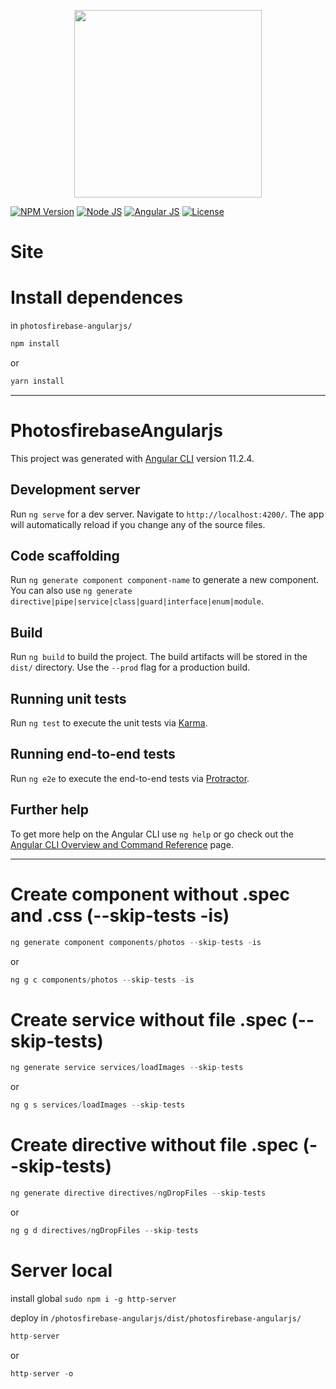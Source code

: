 <p align="center">
    <img src="https://i.imgur.com/bF1WkFW.png" width="300">
</p>

[![NPM Version][npm-badge]][npm-url]
[![Node JS][node-badge]][node-url]
[![Angular JS][angular-badge]][angular-url]
[![License][license-badge]][license-url]

# Site
<!-- ![photosfirebase angularjs](https://i.imgur.com/BtJ5256.png)
![photosfirebase angularjs 1](https://i.imgur.com/CjYDVm1.png)
![photosfirebase angularjs 2](https://i.imgur.com/P6Tg7n2.png) -->

# Install dependences
in ```photosfirebase-angularjs/```

```bash
npm install
```
or
```bash
yarn install
```

***

# PhotosfirebaseAngularjs

This project was generated with [Angular CLI](https://github.com/angular/angular-cli) version 11.2.4.

## Development server

Run `ng serve` for a dev server. Navigate to `http://localhost:4200/`. The app will automatically reload if you change any of the source files.

## Code scaffolding

Run `ng generate component component-name` to generate a new component. You can also use `ng generate directive|pipe|service|class|guard|interface|enum|module`.

## Build

Run `ng build` to build the project. The build artifacts will be stored in the `dist/` directory. Use the `--prod` flag for a production build.

## Running unit tests

Run `ng test` to execute the unit tests via [Karma](https://karma-runner.github.io).

## Running end-to-end tests

Run `ng e2e` to execute the end-to-end tests via [Protractor](http://www.protractortest.org/).

## Further help

To get more help on the Angular CLI use `ng help` or go check out the [Angular CLI Overview and Command Reference](https://angular.io/cli) page.

***
# Create component without .spec and .css (--skip-tests -is)
```javascript
ng generate component components/photos --skip-tests -is
```
or
```javascript
ng g c components/photos --skip-tests -is
```

# Create service without file .spec (--skip-tests)
```javascript
ng generate service services/loadImages --skip-tests
```
or
```javascript
ng g s services/loadImages --skip-tests
```

# Create directive without file .spec (--skip-tests)
```javascript
ng generate directive directives/ngDropFiles --skip-tests
```
or
```javascript
ng g d directives/ngDropFiles --skip-tests
```

<!-- 
# Create interface (add at file name '.interface.ts')
```javascript
ng generate interface interfaces/creditCard --skip-tests
```
or
```javascript
ng g i interfaces/creditCard --skip-tests
``` -->

# Server local
install global ```sudo npm i -g http-server```

deploy in ```/photosfirebase-angularjs/dist/photosfirebase-angularjs/```

```javascript
http-server
```
or
```javascript
http-server -o
```

[npm-badge]: https://img.shields.io/badge/npm-v7.6.3-brightgreen
[npm-url]: https://www.npmjs.com
[node-badge]: https://img.shields.io/badge/nodejs-v14.16.0-brightgreen
[node-url]: https://nodejs.org/download/release/v12.16.1/
[angular-badge]: https://img.shields.io/badge/angular--CLI-v11.2.4-brightgreen
[angular-url]: https://angular.io/cli/
[license-badge]: https://img.shields.io/badge/license-MIT-green.svg
[license-url]: https://opensource.org/licenses/MIT

